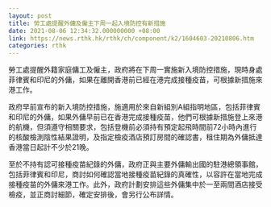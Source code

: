 ```yaml
---
layout: post
title: 勞工處提醒外傭及僱主下周一起入境防控有新措施
date: 2021-08-06 12:34:32.000000000 +08:00
link: https://news.rthk.hk/rthk/ch/component/k2/1604603-20210806.htm
categories: rthk
---
```


勞工處提醒外籍家庭傭工及僱主，政府將在下周一實施新入境防控措施，現時身處菲律賓和印尼的外傭，如果在離開香港前已經在港完成接種疫苗，可根據新措施來港工作。

政府早前宣布的新入境防控措施，施適用於來自新組別A組指明地區，包括菲律賓和印尼的外傭，如果外傭早前已在香港完成接種疫苗，他們可根據新措施登上來港的航機，但須遵守相關要求，包括登機前必須持有預定起飛時間前72小時內進行的核酸檢測陰性結果證明，及指定檢疫酒店預訂房間的確認書，租住期為外傭抵達香港當日起計不少於21晚。

至於不持有認可接種疫苗紀錄的外傭，政府正與主要外傭輸出國的駐港總領事館，包括菲律賓和印尼，商討如何確認當地接種疫苗紀錄的真確性，以容許在當地完成接種疫苗的外傭來港工作。此外，政府計劃安排這些外傭集中於一至兩間酒店接受檢疫，並正商討細節，確定安排後，會另行公布詳情。
